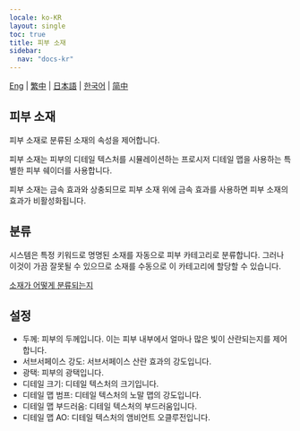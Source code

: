 ```yaml
---
locale: ko-KR
layout: single
toc: true
title: 피부 소재
sidebar:
  nav: "docs-kr"
---
```

[Eng](/dancexr/features/material_skin) | [繁中](/tw/dancexr/features/material_skin) | [日本語](/jp/dancexr/features/material_skin) | [한국어](/kr/dancexr/features/material_skin) | [简中](/zh/dancexr/features/material_skin)

## 피부 소재
피부 소재로 분류된 소재의 속성을 제어합니다.

피부 소재는 피부의 디테일 텍스처를 시뮬레이션하는 프로시저 디테일 맵을 사용하는 특별한 피부 쉐이더를 사용합니다.

피부 소재는 금속 효과와 상충되므로 피부 소재 위에 금속 효과를 사용하면 피부 소재의 효과가 비활성화됩니다.

## 분류
시스템은 특정 키워드로 명명된 소재를 자동으로 피부 카테고리로 분류합니다. 그러나 이것이 가끔 잘못될 수 있으므로 소재를 수동으로 이 카테고리에 할당할 수 있습니다.

[소재가 어떻게 분류되는지](material_settings.md#material-category)

## 설정
* 두께: 피부의 두께입니다. 이는 피부 내부에서 얼마나 많은 빛이 산란되는지를 제어합니다.
* 서브서페이스 강도: 서브서페이스 산란 효과의 강도입니다.
* 광택: 피부의 광택입니다.
* 디테일 크기: 디테일 텍스처의 크기입니다.
* 디테일 맵 범프: 디테일 텍스처의 노말 맵의 강도입니다.
* 디테일 맵 부드러움: 디테일 텍스처의 부드러움입니다.
* 디테일 맵 AO: 디테일 텍스처의 앰비언트 오클루전입니다.
